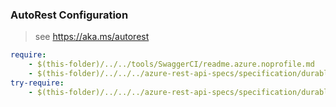 ### AutoRest Configuration
> see https://aka.ms/autorest

``` yaml
require:
    - $(this-folder)/../../tools/SwaggerCI/readme.azure.noprofile.md
    - $(this-folder)/../../../azure-rest-api-specs/specification/durabletask/resource-manager/readme.md
try-require:
    - $(this-folder)/../../../azure-rest-api-specs/specification/durabletask/resource-manager/readme.powershell.md
```
